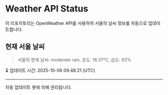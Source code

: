 
# Weather API Status

이 리포지토리는 OpenWeather API를 사용하여 서울의 날씨 정보를 자동으로 업데이트합니다.

## 현재 서울 날씨
> 서울의 현재 날씨: moderate rain, 온도: 16.37°C, 습도: 93%

⏳ 업데이트 시간: 2025-10-06 09:48:21 (UTC)

---
자동 업데이트 봇에 의해 관리됩니다.
